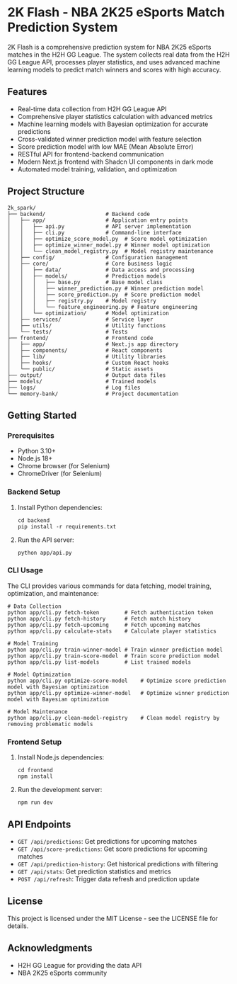 # 2K Flash - NBA 2K25 eSports Match Prediction System

2K Flash is a comprehensive prediction system for NBA 2K25 eSports matches in the H2H GG League. The system collects real data from the H2H GG League API, processes player statistics, and uses advanced machine learning models to predict match winners and scores with high accuracy.

## Features

- Real-time data collection from H2H GG League API
- Comprehensive player statistics calculation with advanced metrics
- Machine learning models with Bayesian optimization for accurate predictions
- Cross-validated winner prediction model with feature selection
- Score prediction model with low MAE (Mean Absolute Error)
- RESTful API for frontend-backend communication
- Modern Next.js frontend with Shadcn UI components in dark mode
- Automated model training, validation, and optimization

## Project Structure

```
2k_spark/
├── backend/                   # Backend code
│   ├── app/                   # Application entry points
│   │   ├── api.py             # API server implementation
│   │   ├── cli.py             # Command-line interface
│   │   ├── optimize_score_model.py  # Score model optimization
│   │   ├── optimize_winner_model.py # Winner model optimization
│   │   └── clean_model_registry.py  # Model registry maintenance
│   ├── config/                # Configuration management
│   ├── core/                  # Core business logic
│   │   ├── data/              # Data access and processing
│   │   ├── models/            # Prediction models
│   │   │   ├── base.py        # Base model class
│   │   │   ├── winner_prediction.py # Winner prediction model
│   │   │   ├── score_prediction.py  # Score prediction model
│   │   │   ├── registry.py    # Model registry
│   │   │   └── feature_engineering.py # Feature engineering
│   │   └── optimization/      # Model optimization
│   ├── services/              # Service layer
│   ├── utils/                 # Utility functions
│   └── tests/                 # Tests
├── frontend/                  # Frontend code
│   ├── app/                   # Next.js app directory
│   ├── components/            # React components
│   ├── lib/                   # Utility libraries
│   ├── hooks/                 # Custom React hooks
│   └── public/                # Static assets
├── output/                    # Output data files
├── models/                    # Trained models
├── logs/                      # Log files
└── memory-bank/               # Project documentation
```

## Getting Started

### Prerequisites

- Python 3.10+
- Node.js 18+
- Chrome browser (for Selenium)
- ChromeDriver (for Selenium)

### Backend Setup

1. Install Python dependencies:
   ```
   cd backend
   pip install -r requirements.txt
   ```

2. Run the API server:
   ```
   python app/api.py
   ```

### CLI Usage

The CLI provides various commands for data fetching, model training, optimization, and maintenance:

```
# Data Collection
python app/cli.py fetch-token        # Fetch authentication token
python app/cli.py fetch-history      # Fetch match history
python app/cli.py fetch-upcoming     # Fetch upcoming matches
python app/cli.py calculate-stats    # Calculate player statistics

# Model Training
python app/cli.py train-winner-model # Train winner prediction model
python app/cli.py train-score-model  # Train score prediction model
python app/cli.py list-models        # List trained models

# Model Optimization
python app/cli.py optimize-score-model    # Optimize score prediction model with Bayesian optimization
python app/cli.py optimize-winner-model   # Optimize winner prediction model with Bayesian optimization

# Model Maintenance
python app/cli.py clean-model-registry    # Clean model registry by removing problematic models
```

### Frontend Setup

1. Install Node.js dependencies:
   ```
   cd frontend
   npm install
   ```

2. Run the development server:
   ```
   npm run dev
   ```

## API Endpoints

- `GET /api/predictions`: Get predictions for upcoming matches
- `GET /api/score-predictions`: Get score predictions for upcoming matches
- `GET /api/prediction-history`: Get historical predictions with filtering
- `GET /api/stats`: Get prediction statistics and metrics
- `POST /api/refresh`: Trigger data refresh and prediction update

## License

This project is licensed under the MIT License - see the LICENSE file for details.

## Acknowledgments

- H2H GG League for providing the data API
- NBA 2K25 eSports community
